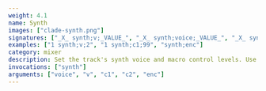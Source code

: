 ```yaml
---
weight: 4.1
name: Synth
images: ["clade-synth.png"]
signatures: ["_X_ synth;v;_VALUE_", "_X_ synth;voice;_VALUE_", "_X_ synth;c1;_VALUE_", "_X_ synth;c2;_VALUE_", "synth;enc"]
examples: ["1 synth;v;2", "1 synth;c1;99", "synth;enc"]
category: mixer
description: Set the track's synth voice and macro control levels. Use `synth;enc` to toggle takeover mode for macro controls with norns encoders 2 and 3.
invocations: ["synth"]
arguments: ["voice", "v", "c1", "c2", "enc"]
---
```

